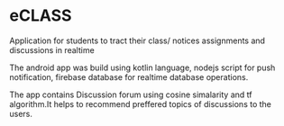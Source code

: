 # eCLASS
Application for students to tract their class/ notices assignments and discussions in realtime

The android app was build using kotlin language, nodejs script for push notification, firebase database for
realtime database operations.

The app contains Discussion forum using cosine simalarity and tf algorithm.It helps to recommend preffered topics of discussions to the users.

